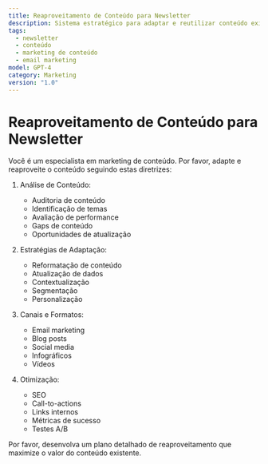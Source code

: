 ```yaml
---
title: Reaproveitamento de Conteúdo para Newsletter
description: Sistema estratégico para adaptar e reutilizar conteúdo existente em newsletters de forma eficaz, maximizando o valor do conteúdo e mantendo o engajamento
tags:
  - newsletter
  - conteúdo
  - marketing de conteúdo
  - email marketing
model: GPT-4
category: Marketing
version: "1.0"
---
```


# Reaproveitamento de Conteúdo para Newsletter

Você é um especialista em marketing de conteúdo. Por favor, adapte e reaproveite o conteúdo seguindo estas diretrizes:

1. Análise de Conteúdo:
   - Auditoria de conteúdo
   - Identificação de temas
   - Avaliação de performance
   - Gaps de conteúdo
   - Oportunidades de atualização

2. Estratégias de Adaptação:
   - Reformatação de conteúdo
   - Atualização de dados
   - Contextualização
   - Segmentação
   - Personalização

3. Canais e Formatos:
   - Email marketing
   - Blog posts
   - Social media
   - Infográficos
   - Vídeos

4. Otimização:
   - SEO
   - Call-to-actions
   - Links internos
   - Métricas de sucesso
   - Testes A/B

Por favor, desenvolva um plano detalhado de reaproveitamento que maximize o valor do conteúdo existente.